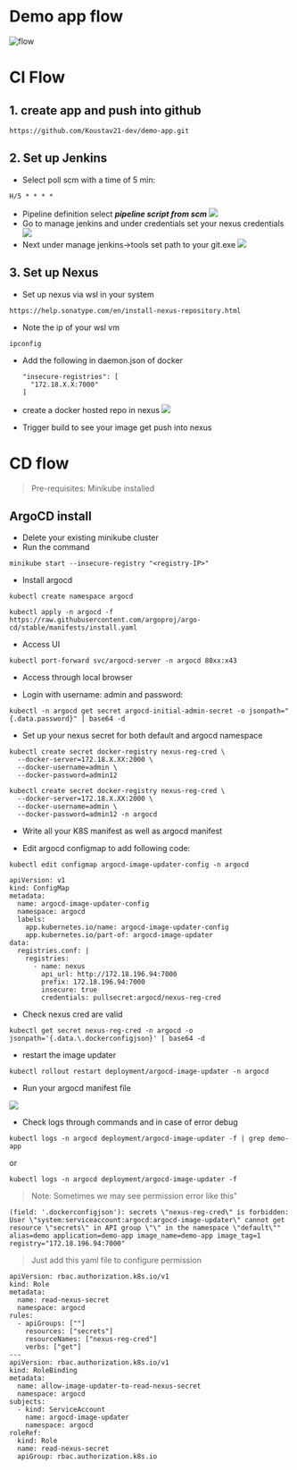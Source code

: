 # Demo app flow
![flow](public/workflow.png)

# CI Flow
## 1. create app and push into github

```
https://github.com/Koustav21-dev/demo-app.git
```
## 2. Set up Jenkins 
- Select poll scm with a time of 5 min:
```
H/5 * * * *
```
- Pipeline definition select *__pipeline script from scm__*
![](public/jenkis1.png)
- Go to manage jenkins and under credentials set your nexus credentials
![](/public/jenkins2.png)
- Next under manage jenkins->tools set path to your git.exe
![](/public/jenkins3.png)
## 3. Set up Nexus
- Set up nexus via wsl in your system
```
https://help.sonatype.com/en/install-nexus-repository.html
```
- Note the ip of your wsl vm 
```
ipconfig
```
- Add the following in daemon.json of docker
  ```
  "insecure-registries": [
    "172.18.X.X:7000"
  ]
  ```
- create a docker hosted repo in nexus
![](/public/nexus1.png)

- Trigger build to see your image get push into nexus

# CD flow
> Pre-requisites: Minikube installed
## ArgoCD install
- Delete your existing minikube cluster
- Run the command
```
minikube start --insecure-registry "<registry-IP>"
```
- Install argocd
```
kubectl create namespace argocd

kubectl apply -n argocd -f https://raw.githubusercontent.com/argoproj/argo-cd/stable/manifests/install.yaml

```

- Access UI

```
kubectl port-forward svc/argocd-server -n argocd 80xx:x43

```
- Access through local browser

- Login with username: admin and password:
```
kubectl -n argocd get secret argocd-initial-admin-secret -o jsonpath="{.data.password}" | base64 -d
```

- Set up your nexus secret for both default and argocd namespace

```
kubectl create secret docker-registry nexus-reg-cred \
  --docker-server=172.18.X.XX:2000 \
  --docker-username=admin \
  --docker-password=admin12
```
```
kubectl create secret docker-registry nexus-reg-cred \
  --docker-server=172.18.X.XX:2000 \
  --docker-username=admin \
  --docker-password=admin12 -n argocd
 ```

- Write all your K8S manifest as well as argocd manifest

- Edit argocd configmap to add following code:
```
kubectl edit configmap argocd-image-updater-config -n argocd
```
```
apiVersion: v1
kind: ConfigMap
metadata:
  name: argocd-image-updater-config
  namespace: argocd
  labels:
    app.kubernetes.io/name: argocd-image-updater-config
    app.kubernetes.io/part-of: argocd-image-updater
data:
  registries.conf: |
    registries:
      - name: nexus
        api_url: http://172.18.196.94:7000
        prefix: 172.18.196.94:7000
        insecure: true
        credentials: pullsecret:argocd/nexus-reg-cred

```

- Check nexus cred are valid

```
kubectl get secret nexus-reg-cred -n argocd -o jsonpath='{.data.\.dockerconfigjson}' | base64 -d
```
- restart the image updater
```
kubectl rollout restart deployment/argocd-image-updater -n argocd
```
- Run your argocd manifest file 

![](/public/argocd1.png)

- Check logs through commands and in case of error debug

```
kubectl logs -n argocd deployment/argocd-image-updater -f | grep demo-app
```

or

```
kubectl logs -n argocd deployment/argocd-image-updater -f
```

> Note: Sometimes we may see permission error like this"
```
(field: '.dockerconfigjson'): secrets \"nexus-reg-cred\" is forbidden: User \"system:serviceaccount:argocd:argocd-image-updater\" cannot get resource \"secrets\" in API group \"\" in the namespace \"default\"" alias=demo application=demo-app image_name=demo-app image_tag=1 registry="172.18.196.94:7000"
```

> Just add this yaml file to configure permission

```
apiVersion: rbac.authorization.k8s.io/v1
kind: Role
metadata:
  name: read-nexus-secret
  namespace: argocd
rules:
  - apiGroups: [""]
    resources: ["secrets"]
    resourceNames: ["nexus-reg-cred"]
    verbs: ["get"]
---
apiVersion: rbac.authorization.k8s.io/v1
kind: RoleBinding
metadata:
  name: allow-image-updater-to-read-nexus-secret
  namespace: argocd
subjects:
  - kind: ServiceAccount
    name: argocd-image-updater
    namespace: argocd
roleRef:
  kind: Role
  name: read-nexus-secret
  apiGroup: rbac.authorization.k8s.io

```
